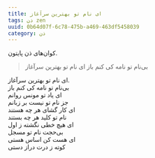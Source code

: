 ```yaml
---
title: ای نام تو بهترین سرآغاز
tags: ذن zen
uuid: 0b64d07f-6c78-475b-a469-463df5458039
category: ذن
---
```

کوان‌های ذن پایتون.

>  بی‌نام تو نامه کی کنم باز   ای نام تو بهترین سرآغاز



ای نام تو بهترین سرآغاز.<br>
بی‌نام تو نامه کی کنم باز<br>
ای یاد تو مونس روانم<br>
جز نام تو نیست بر زبانم<br>
ای کار گشای هر چه هستند<br>
نام تو کلید هر چه بستند<br>
ای هیچ خطی نگشته ز اول<br>
بی‌حجت نام تو مسجل<br>
ای هست کن اساس هستی<br>
کوته ز درت دراز دستی<br>
